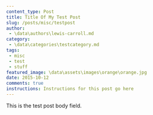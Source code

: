 ```yaml
---
content_type: Post
title: Title Of My Test Post
slug: /posts/misc/testpost
author:
 - \data\authors\lewis-carroll.md
category:
 - \data\categories\testcategory.md
tags:
 - misc
 - test
 - stuff
featured_image: \data\assets\images\orange\orange.jpg
date: 2015-10-12
comments: true
instructions: Instructions for this post go here
---
```


This is the test post body field.